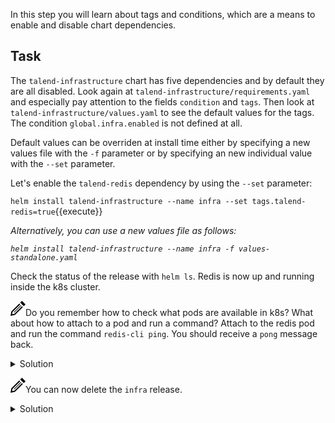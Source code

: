In this step you will learn about tags and conditions, which are a means to enable and disable chart dependencies.

## Task

The `talend-infrastructure` chart has five dependencies and by default they are all disabled.
Look again at `talend-infrastructure/requirements.yaml` and especially pay attention to the fields `condition` and `tags`.
Then look at `talend-infrastructure/values.yaml` to see the default values for the tags. The condition `global.infra.enabled` is not defined at all.

Default values can be overriden at install time either by specifying a new values file with the `-f` parameter or 
by specifying an new individual value with the `--set` parameter.

Let's enable the `talend-redis` dependency by using the `--set` parameter:

`helm install talend-infrastructure --name infra --set tags.talend-redis=true`{{execute}}

*Alternatively, you can use a new values file as follows:*

*`helm install talend-infrastructure --name infra -f values-standalone.yaml`*

Check the status of the release with `helm ls`. Redis is now up and running inside the k8s cluster.

<img src="data:image/svg+xml;base64,PHN2ZyB4bWxucz0iaHR0cDovL3d3dy53My5vcmcvMjAwMC9zdmciIHdpZHRoPSIyNCIgaGVpZ2h0PSIyNCIgdmlld0JveD0iMCAwIDI0IDI0Ij48cGF0aCBkPSJNMTguMzYzIDguNDY0bDEuNDMzIDEuNDMxLTEyLjY3IDEyLjY2OS03LjEyNSAxLjQzNiAxLjQzOS03LjEyNyAxMi42NjUtMTIuNjY4IDEuNDMxIDEuNDMxLTEyLjI1NSAxMi4yMjQtLjcyNiAzLjU4NCAzLjU4NC0uNzIzIDEyLjIyNC0xMi4yNTd6bS0uMDU2LTguNDY0bC0yLjgxNSAyLjgxNyA1LjY5MSA1LjY5MiAyLjgxNy0yLjgyMS01LjY5My01LjY4OHptLTEyLjMxOCAxOC43MThsMTEuMzEzLTExLjMxNi0uNzA1LS43MDctMTEuMzEzIDExLjMxNC43MDUuNzA5eiIvPjwvc3ZnPg==">Do you remember how to check what pods are available in k8s? What about how to attach to a pod and run a command? 
Attach to the redis pod and run the command `redis-cli ping`. You should receive a `pong` message back.

<details><summary>Solution</summary>
<p>
`kubectl get pods`{{execute}}
<br/>
`kubectl exec -it $(kubectl get --no-headers=true pods -l app=infra-redisembedded -o custom-columns=:metadata.name) redis-cli ping`{{execute}}
<br/>

*Note: the $(...) command is just a way to discover dynamically the pod name that is randomly set.*
</p>
</details>

<img src="data:image/svg+xml;base64,PHN2ZyB4bWxucz0iaHR0cDovL3d3dy53My5vcmcvMjAwMC9zdmciIHdpZHRoPSIyNCIgaGVpZ2h0PSIyNCIgdmlld0JveD0iMCAwIDI0IDI0Ij48cGF0aCBkPSJNMTguMzYzIDguNDY0bDEuNDMzIDEuNDMxLTEyLjY3IDEyLjY2OS03LjEyNSAxLjQzNiAxLjQzOS03LjEyNyAxMi42NjUtMTIuNjY4IDEuNDMxIDEuNDMxLTEyLjI1NSAxMi4yMjQtLjcyNiAzLjU4NCAzLjU4NC0uNzIzIDEyLjIyNC0xMi4yNTd6bS0uMDU2LTguNDY0bC0yLjgxNSAyLjgxNyA1LjY5MSA1LjY5MiAyLjgxNy0yLjgyMS01LjY5My01LjY4OHptLTEyLjMxOCAxOC43MThsMTEuMzEzLTExLjMxNi0uNzA1LS43MDctMTEuMzEzIDExLjMxNC43MDUuNzA5eiIvPjwvc3ZnPg==">You can now delete the `infra` release.

<details><summary>Solution</summary>
<p>
`helm delete --purge infra`{{execute}}
<br/>
</p>
</details>